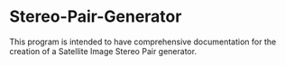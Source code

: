 # Stereo-Pair-Generator
This program is intended to have comprehensive documentation for the creation of a Satellite Image Stereo Pair generator. 
